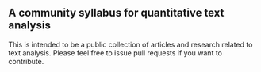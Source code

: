 ## A community syllabus for quantitative text analysis 


This is intended to be a public collection of articles and research related to
text analysis. Please feel free to issue pull requests if you want to
contribute.
